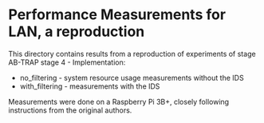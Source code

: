 # Performance Measurements for LAN, a reproduction

This directory contains results from a reproduction of experiments of stage
AB-TRAP stage 4 - Implementation:

- no_filtering - system resource usage measurements without the IDS
- with_filtering - measurements with the IDS

Measurements were done on a Raspberry Pi 3B+, closely following instructions
from the original authors.
